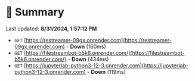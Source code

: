 # 📖 Summary
Last updated: **8/31/2024, 1:57:12 PM**

- `GET` [https://restreamer-09gx.onrender.com](https://restreamer-09gx.onrender.com) - **Down** (160ms)
- `GET` [https://filestreambot-b5k6.onrender.com/](https://filestreambot-b5k6.onrender.com/) - **Down** (434ms)
- `GET` [https://jupyterlab-python3-12-3.onrender.com](https://jupyterlab-python3-12-3.onrender.com) - **Down** (119ms)
